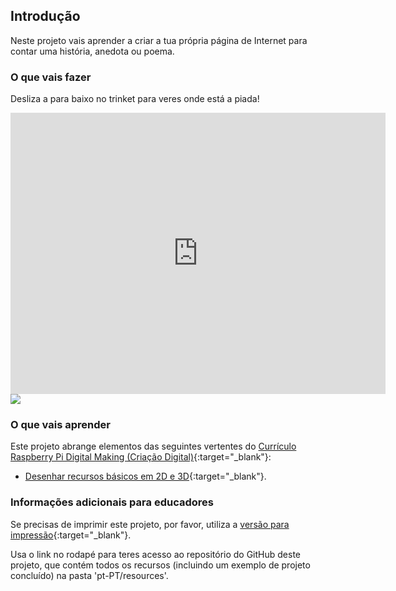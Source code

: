 ## Introdução

Neste projeto vais aprender a criar a tua própria página de Internet para contar uma história, anedota ou poema.

### O que vais fazer

Desliza a para baixo no trinket para veres onde está a piada!

<div class="trinket">
  <iframe src="https://trinket.io/embed/html/47644d6b9a?outputOnly=true&start=result" width="600" height="450" frameborder="0" marginwidth="0" marginheight="0" allowfullscreen>
  </iframe>
  <img src="images/story-final.png">
</div>

### O que vais aprender

Este projeto abrange elementos das seguintes vertentes do [Currículo Raspberry Pi Digital Making (Criação Digital)](https://rpf.io/curriculum){:target="_blank"}:

+ [Desenhar recursos básicos em 2D e 3D](https://www.raspberrypi.org/curriculum/design/creator){:target="_blank"}.

### Informações adicionais para educadores

Se precisas de imprimir este projeto, por favor, utiliza a [versão para impressão](https://projects.raspberrypi.org/pt-PT/projects/tell-a-story/print){:target="_blank"}.

Usa o link no rodapé para teres acesso ao repositório do GitHub deste projeto, que contém todos os recursos (incluindo um exemplo de projeto concluído) na pasta 'pt-PT/resources'.